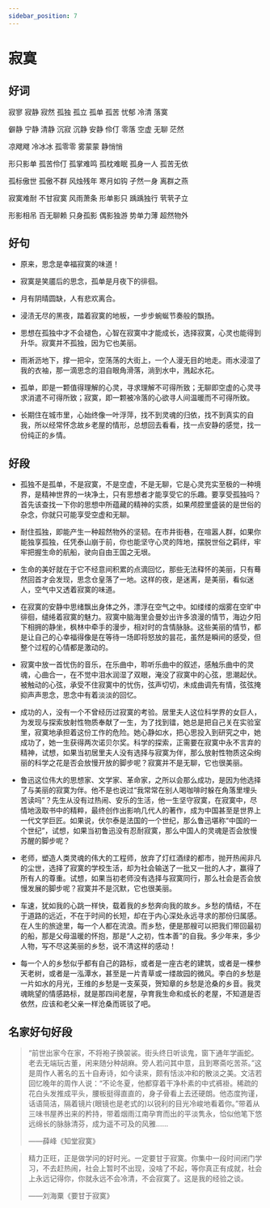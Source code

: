 ```yaml
---
sidebar_position: 7
---
```


# 寂寞

## 好词

寂寥 寂静 寂然 孤独 孤立 孤单 孤苦 忧郁 冷清 落寞

僻静 宁静 清静 沉寂 沉静 安静 伶仃 零落 空虚 无聊 茫然

凉飕飕 冷冰冰 孤零零 雾蒙蒙 静悄悄

形只影单 孤苦伶仃 孤掌难鸣 孤枕难眠 孤身一人 孤苦无依

孤标傲世 孤傲不群 风烛残年 寒月如钩 孑然一身 离群之燕

寂寞难耐 不甘寂寞 风雨萧条 形单影只 踽踽独行 茕茕孑立

形影相吊 百无聊赖 只身孤影 偶影独游 势单力薄 超然物外

## 好句

- 原来，思念是幸福寂寞的味道！

- 寂寞是笑靥后的思念，孤单是月夜下的徘徊。

- 月有阴晴圆缺，人有悲欢离合。

- 浸渍无尽的黑夜，踏着寂寞的地板，一步步蜿蜒节奏般的飘扬。

- 思想在孤独中才不会褪色，心智在寂寞中才能成长，选择寂寞，心灵也能得到升华。寂寞并不孤独，因为它也美丽。

- 雨淅沥地下，撑一把伞，空荡荡的大街上，一个人漫无目的地走。雨水浸湿了我的衣袖，那一滴思念的泪自眼角滑落，淌到水中，溅起水花。

- 孤单，即是一颗值得理解的心灵，寻求理解不可得所致；无聊即空虚的心灵寻求消遣不可得所致；寂寞，即一颗被冷落的心欲寻人间温暖而不可得所致。

- 长期住在城市里，心始终像一叶浮萍，找不到灵魂的归依，找不到真实的自我，所以经常怀念故乡老屋的情形，总想回去看看，找一点安静的感觉，找一份纯正的乡情。

## 好段

- 孤独不是孤单，不是寂寞，不是空虚，不是无聊，它是心灵充实至极的一种境界，是精神世界的一块净土，只有思想者才能享受它的乐趣。要享受孤独吗？首先该查找一下你的思想中所蕴藏的精神的实质，如果颅腔里盛装的是世俗的杂念，你就只可能享受空虚和无聊。

- 耐住孤独，即能产生一种超然物外的坚韧。在市井街巷，在喧嚣人群，如果你能独享孤独，任凭泰山崩于前，你也能坚守心灵的阵地，摆脱世俗之羁绊，牢牢把握生命的航船，驶向自由王国之无垠。

- 生命的美好就在于它不经意间积累的点滴回忆，那些无法释怀的美丽，只有蓦然回首才会发现，思念仓皇落了一地。这样的夜，是迷离，是美丽，看似迷人，空气中又透着寂寞的味道。

- 在寂寞的安静中思绪飘出身体之外，漂浮在空气之中。如缕缕的烟雾在空旷中徘徊，缱绻着寂寞的魅力。寂寞中脑海里会曼妙出许多浪漫的情节，海边夕阳下相拥的静坐，枫林中牵手的漫步，相对时的含情脉脉。这些美丽的情节，都是让自己的心幸福得像是在等待一场即将怒放的昙花，虽然是瞬间的感受，但整个过程的心情都是激动的。

- 寂寞中放一首忧伤的音乐，在乐曲中，聆听乐曲中的叙述，感触乐曲中的灵魂，心曲合一，在不觉中泪水润湿了双眼，淹没了寂寞中的心弦，思潮起伏。被触动的心弦，承受不住寂寞中的忧伤，弦声切切，未成曲调先有情，弦弦掩抑声声思念，思念中有着淡淡的回忆。

- 成功的人，没有一个不曾经历过寂寞的考验。居里夫人这位科学界的女巨人，为发现与探索放射性物质奉献了一生，为了找到镭，她总是把自己关在实验室里，寂寞地承担着这份工作的危险。她心静如水，把心思投入到研究之中，她成功了，她一生获得两次诺贝尔奖。科学的探索，正需要在寂寞中永不言弃的精神，试想，如果当初居里夫人没有选择与寂寞为伴，那么放射性物质这朵绚丽的科学之花是否会放慢开放的脚步呢？寂寞并不是无聊，它也很美丽。

- 鲁迅这位伟大的思想家、文学家、革命家，之所以会那么成功，是因为他选择了与美丽的寂寞为伴。他不是也说过“我常常在别人喝咖啡时躲在角落里埋头苦读吗”？先生从没有过热闹、安乐的生活，他一生坚守寂寞，在寂寞中，尽情地汲取书中的精粹，最终创作出影响几代人的著作，成为中国甚至是世界上一代文学巨匠。如果说，伏尔泰是法国的一个世纪，那么鲁迅堪称“中国的一个世纪”，试想，如果当初鲁迅没有忍耐寂寞，那么中国人的灵魂是否会放慢苏醒的脚步呢？

- 老师，塑造人类灵魂的伟大的工程师，放弃了灯红酒绿的都市，抛开热闹非凡的尘世，选择了寂寞的学校生活，却为社会输送了一批又一批的人才，赢得了所有人的尊重。试想，如果当初老师没有选择与寂寞同行，那么社会是否会放慢发展的脚步呢？寂寞并不是沉默，它也很美丽。

- 车速，犹如我的心跳一样快，载着我的乡愁奔向我的故乡。乡愁的情结，不在于道路的远近，不在于时间的长短，却在于内心深处永远寻求的那份归属感。在人生的旅途里，每一个人都在流浪。而乡愁，便是那艘可以把我们带回最初的船，那是父母温暖的怀抱，那是“人之初，性本善”的自我。多少年来，多少人物，写不尽这美丽的乡愁，说不清这样的感动！
- 每一个人的乡愁似乎都有自己的路标，或者是一座古老的建筑，或者是一棵参天老树，或者是一泓潭水，甚至是一片青草或一缕故园的微风。李白的乡愁是一片如水的月光，王维的乡愁是一支茱萸，贺知章的乡愁是沧桑的乡音。我灵魂眺望的情感路标，就是那四间老屋，孕育我生命和成长的老屋，不知道是否依然，应该和老父亲一样沧桑而斑驳了吧。

## 名家好句好段

> “前世出家今在家，不将袍子换袈裟。街头终日听谈鬼，窗下通年学画蛇。老去无端玩古董，闲来随分种胡麻。旁人若问其中意，且到寒斋吃苦茶。”这是周作人著名的五十自寿诗，如今读来，颇有恬淡冲和的散淡之美。文洁若回忆晚年的周作人说：“不论冬夏，他都穿着干净朴素的中式裤褂。稀疏的花白头发推成平头，腰板挺得直直的，身子骨看上去还硬朗。他态度拘谨，话语简洁，隔着镜片(眼镜也是老式的)以锐利的目光冷峻地看着你。”带着从三味书屋养出来的矜持，带着烟雨江南孕育而出的平淡隽永，恰似他笔下悠远绵长的脉脉清芬，成为遥不可及的风雅……
>
> ——薛峰《知堂寂寞》

> 精力正旺，正是做学问的好时光。一定要甘于寂寞。你集中一段时间闭门学习，不去赶热闹，社会上暂时不出现，没啥了不起，等你真正有成就，社会上永远记得你，你就永远不会冷清，不会寂寞了。这是我的经验之谈。
>
> ——刘海粟《要甘于寂寞》
